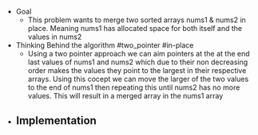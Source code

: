 - Goal
	- This problem wants to merge two sorted arrays nums1 & nums2 in place. Meaning nums1 has allocated space for both itself and the values in nums2
- Thinking Behind the algorithm #two_pointer #in-place
	- Using a two pointer approach we can aim pointers at the at the end last values of nums1 and nums2 which due to their non decreasing order makes the values they point to the largest in their respective arrays. Using this cocept we can move the larger of the two values to the end of nums1 then repeating this until nums2 has no more values. This will result in a merged array in the nums1 array
- Implementation
	-